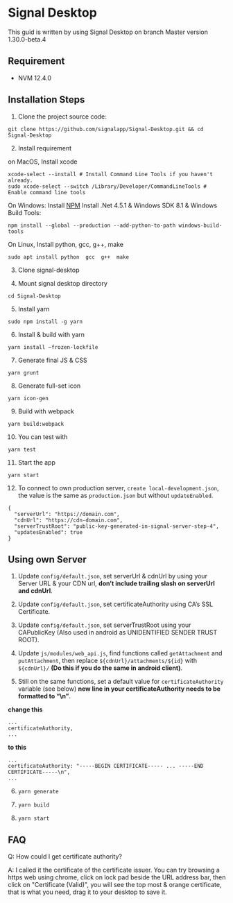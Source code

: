 # Signal Desktop
This guid is written by using Signal Desktop on branch Master version 1.30.0-beta.4

## Requirement
* NVM 12.4.0

## Installation Steps

1. Clone the project source code:
```
git clone https://github.com/signalapp/Signal-Desktop.git && cd Signal-Desktop
```

2. Install requirement

on MacOS, Install xcode
```
xcode-select --install # Install Command Line Tools if you haven't already.
sudo xcode-select --switch /Library/Developer/CommandLineTools # Enable command line tools
```

On Windows:
Install [NPM](https://nodejs.org/en/download)
Install .Net 4.5.1 & Windows SDK 8.1 & Windows Build Tools:
```
npm install --global --production --add-python-to-path windows-build-tools
```

On Linux, Install python, gcc, g++, make
```
sudo apt install python  gcc  g++  make
```

3. Clone signal-desktop

4. Mount signal desktop directory
```
cd Signal-Desktop
```

5. Install yarn
```
sudo npm install -g yarn
```

6. Install & build with yarn
```
yarn install —frozen-lockfile
```

7. Generate final JS & CSS
```
yarn grunt
```

8. Generate full-set icon
```
yarn icon-gen
```

9. Build with webpack
```
yarn build:webpack
```

10. You can test with
```
yarn test 
```

11. Start the app
```
yarn start
```

12. To connect to own production server, `create local-development.json`, the value is the same as `production.json` but without `updateEnabled`.
```
{
  "serverUrl": "https://domain.com",
  "cdnUrl": "https://cdn-domain.com",
  "serverTrustRoot": "public-key-generated-in-signal-server-step-4",
  "updatesEnabled": true
}
```

## Using own Server
1. Update `config/default.json`, set serverUrl & cdnUrl by using your Server URL & your CDN url, **don’t include trailing slash on serverUrl and cdnUrl**.

2. Update `config/default.json`, set certificateAuthority using CA’s SSL Certificate.

3. Update `config/default.json`, set serverTrustRoot using your CAPublicKey (Also used in android as UNIDENTIFIED SENDER TRUST ROOT).

4. Update `js/modules/web_api.js`, find functions called `getAttachment` and `putAttachment`, then replace `${cdnUrl}/attachments/${id}` with `${cdnUrl}/` **(Do this if you do the same in android client)**.

5. Still on the same functions, set a default value for `certificateAuthority` variable (see below) **new line in your certificateAuthority needs to be formatted to “\n”**.

**change this**
```
...
certificateAuthority,
...
```


**to this**
```
...
certificateAuthority: "-----BEGIN CERTIFICATE----- ... -----END CERTIFICATE-----\n",
...
```


6. `yarn generate`

7. `yarn build`

8. `yarn start`


## FAQ
Q: How could I get certificate authority?

A: I called it the certificate of the certificate issuer. You can try browsing a https web using chrome, click on lock pad beside the URL address bar, then click on "Certificate (Valid)", you will see the top most & orange certificate, that is what you need, drag it to your desktop to save it.
